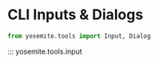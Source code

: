 # CLI Inputs & Dialogs

```python
from yosemite.tools import Input, Dialog
```

::: yosemite.tools.input